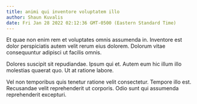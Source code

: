 ```yaml
---
title: animi qui inventore voluptatem illo
author: Shaun Kuvalis
date: Fri Jan 28 2022 02:12:36 GMT-0500 (Eastern Standard Time)
---
```

Et quae non enim rem et voluptates omnis assumenda in. Inventore est dolor perspiciatis autem velit rerum eius dolorem. Dolorum vitae consequuntur adipisci ut facilis omnis.

 Dolores suscipit sit repudiandae. Ipsum qui et. Autem eum hic illum illo molestias quaerat quo. Ut at ratione labore.

 Vel non temporibus quis tenetur ratione velit consectetur. Tempore illo est. Recusandae velit reprehenderit ut corporis. Odio sunt qui assumenda reprehenderit excepturi.